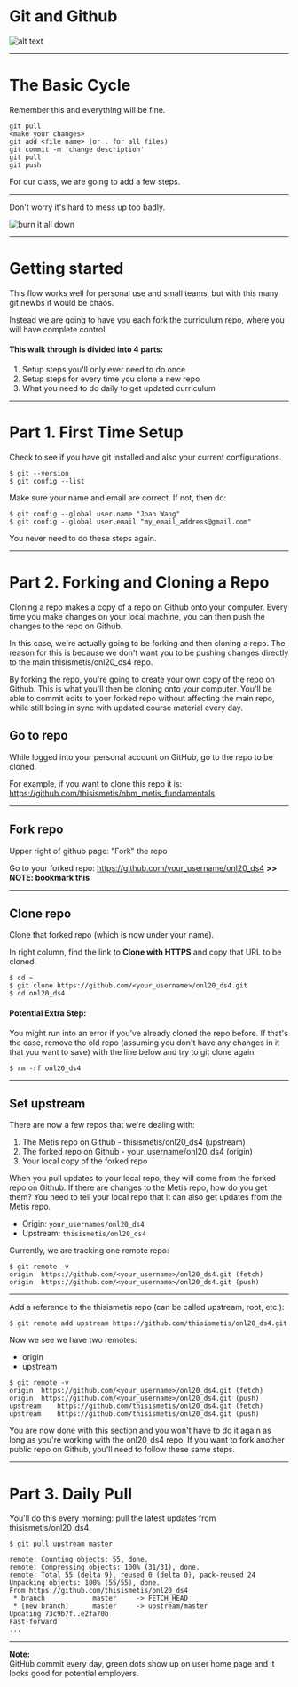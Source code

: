 # Git and Github

![alt text](https://imgs.xkcd.com/comics/git.png "XKCD")


---
# The Basic Cycle

Remember this and everything will be fine.

```
git pull
<make your changes>
git add <file name> (or . for all files)
git commit -m 'change description'
git pull
git push
```

For our class, we are going to add a few steps.

---

Don't worry it's hard to mess up too badly.

![burn it all down](http://i.imgur.com/XFQLB.jpg)


---


# Getting started  

This flow works well for personal use and small teams, but with this many git newbs it would be chaos.

Instead we are going to have you each fork the curriculum repo, where you will have complete control. 

#### This walk through is divided into 4 parts:
1. Setup steps you'll only ever need to do once
2. Setup steps for every time you clone a new repo
3. What you need to do daily to get updated curriculum
---


# Part 1. First Time Setup

Check to see if you have git installed and also your current configurations.

```
$ git --version
$ git config --list
```

Make sure your name and email are correct. If not, then do:

```
$ git config --global user.name "Joan Wang"
$ git config --global user.email "my_email_address@gmail.com"
```

You never need to do these steps again.


---

# Part 2. Forking and Cloning a Repo

Cloning a repo makes a copy of a repo on Github onto your computer. Every time you make changes on your local machine, you can then push the changes to the repo on Github.

In this case, we're actually going to be forking and then cloning a repo. The reason for this is because we don't want you to be pushing changes directly to the main thisismetis/onl20_ds4 repo.

By forking the repo, you're going to create your own copy of the repo on Github. This is what you'll then be cloning onto your computer. You'll be able to commit edits to your forked repo without affecting the main repo, while still being in sync with updated
course material every day.


##  Go to repo
While logged into your personal account on GitHub, go to the repo to be cloned.

For example, if you want to clone this repo it is: https://github.com/thisismetis/nbm_metis_fundamentals

---


##  Fork repo
Upper right of github page: "Fork" the repo

Go to your forked repo: https://github.com/your_username/onl20_ds4
**>> NOTE:  bookmark this**

---


##  Clone repo
Clone that forked repo (which is now under your name).

In right column, find the link to **Clone with HTTPS** and copy that URL to be cloned.

```
$ cd ~
$ git clone https://github.com/<your_username>/onl20_ds4.git
$ cd onl20_ds4
```

#### Potential Extra Step:
You might run into an error if you've already cloned the repo before. If that's the case, remove the old repo (assuming you don't have any changes in it that you want to save) with the line below and try to git clone again.

```
$ rm -rf onl20_ds4
```

---


## Set upstream

There are now a few repos that we're dealing with:
1. The Metis repo on Github - thisismetis/onl20_ds4 (upstream)
2. The forked repo on Github - your_username/onl20_ds4 (origin)
3. Your local copy of the forked repo

When you pull updates to your local repo, they will come from the forked repo on Github. If there are changes to the Metis repo, how do you get them?  You need to tell your local repo that it can also get updates from the Metis repo.

* Origin: `your_usernames/onl20_ds4`
* Upstream: `thisismetis/onl20_ds4`

Currently, we are tracking one remote repo:
```
$ git remote -v
origin	https://github.com/<your_username>/onl20_ds4.git (fetch)
origin	https://github.com/<your_username>/onl20_ds4.git (push)
```
---

Add a reference to the thisismetis repo (can be called upstream, root, etc.):

```
$ git remote add upstream https://github.com/thisismetis/onl20_ds4.git
```

Now we see we have two remotes:
* origin
* upstream

```
$ git remote -v
origin	https://github.com/<your_username>/onl20_ds4.git (fetch)
origin	https://github.com/<your_username>/onl20_ds4.git (push)
upstream	https://github.com/thisismetis/onl20_ds4.git (fetch)
upstream	https://github.com/thisismetis/onl20_ds4.git (push)
```

You are now done with this section and you won't have to do it again as long as you're working with the onl20_ds4 repo. If you want to fork another public repo on Github, you'll need to follow these same steps.

---

# Part 3. Daily Pull

You'll do this every morning: pull the latest updates from thisismetis/onl20_ds4.

```
$ git pull upstream master
```
```
remote: Counting objects: 55, done.
remote: Compressing objects: 100% (31/31), done.
remote: Total 55 (delta 9), reused 0 (delta 0), pack-reused 24
Unpacking objects: 100% (55/55), done.
From https://github.com/thisismetis/onl20_ds4
 * branch            master     -> FETCH_HEAD
 * [new branch]      master     -> upstream/master
Updating 73c9b7f..e2fa70b
Fast-forward
...
```


---

**Note:**  
GitHub commit every day, green dots show up on user home page and it looks good for potential employers.

